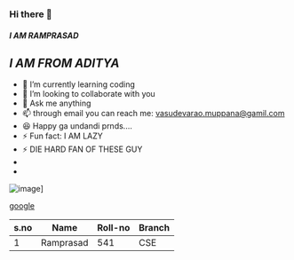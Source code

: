 ### Hi there 👋 ###
#### ***I AM RAMPRASAD*** ####
##    *_I AM FROM ADITYA_* ##
- 🌱 I’m currently learning coding
- 👯 I’m looking to collaborate with you
- 💬 Ask me anything
- 📫 through email you can reach me: vasudevarao.muppana@gamil.com
- 😆 Happy ga undandi prnds....
- ⚡ Fun fact: I AM LAZY
-  ⚡ DIE HARD FAN OF THESE GUY
-  
-  
![image](https://user-images.githubusercontent.com/83056522/142842855-2860e9ec-9490-4493-bb65-fe95d4535cce.png)]

 
 
 [google](https://user-images.githubusercontent.com/83056522/142842855-2860e9ec-9490-4493-bb65-fe95d4535cce.png)
 
 
|s.no| Name| Roll-no| Branch|
|----|-----|--------|-------|
|1|Ramprasad| 541   | CSE|

